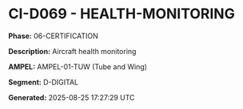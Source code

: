 # CI-D069 - HEALTH-MONITORING

**Phase:** 06-CERTIFICATION

**Description:** Aircraft health monitoring

**AMPEL:** AMPEL-01-TUW (Tube and Wing)

**Segment:** D-DIGITAL

**Generated:** 2025-08-25 17:27:29 UTC
